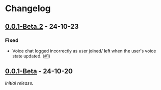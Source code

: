 # Changelog

## [0.0.1-Beta.2] - 24-10-23

### Fixed

- Voice chat logged incorrectly as user joined/ left when the user's voice state updated. ([#1](https://github.com/nagisa9219/CC_SoyoBot/issues/1))

## [0.0.1-Beta] - 24-10-20

_Initial release._

[0.0.1-Beta]: https://github.com/nagisa9219/CC_SoyoBot/releases/tag/v0.0.1-Beta
[0.0.1-Beta.2]: https://github.com/nagisa9219/CC_SoyoBot/releases/tag/v0.0.1-Beta.2
